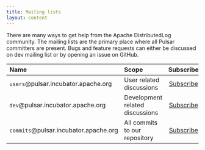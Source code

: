 ```yaml
---
title: Mailing lists
layout: content
---
```



There are many ways to get help from the Apache DistributedLog community. The mailing lists are the
primary place where all Pulsar committers are present. Bugs and feature requests can either be discussed
on dev mailing list or by opening an issue on GitHub.

| Name                                  | Scope                           |                             Subscribe                             |                              Unsubscribe                              |                                    Archive                                     |
|:--------------------------------------|:--------------------------------|:-----------------------------------------------------------------:|:---------------------------------------------------------------------:|:------------------------------------------------------------------------------:|
| `users`@pulsar.incubator.apache.org   | User related discussions        |  [Subscribe](mailto:users-subscribe@pulsar.incubator.apache.org)  |  [Unsubscribe](mailto:users-unsubscribe@pulsar.incubator.apache.org)  |  [Archives](http://mail-archives.apache.org/mod_mbox/incubator-pulsar-users/)  |
| `dev`@pulsar.incubator.apache.org     | Development related discussions |   [Subscribe](mailto:dev-subscribe@pulsar.incubator.apache.org)   |   [Unsubscribe](mailto:dev-unsubscribe@pulsar.incubator.apache.org)   |   [Archives](http://mail-archives.apache.org/mod_mbox/incubator-pulsar-dev/)   |
| `commits`@pulsar.incubator.apache.org | All commits to our repository   | [Subscribe](mailto:commits-subscribe@pulsar.incubator.apache.org) | [Unsubscribe](mailto:commits-unsubscribe@pulsar.incubator.apache.org) | [Archives](http://mail-archives.apache.org/mod_mbox/incubator-pulsar-commits/) |
